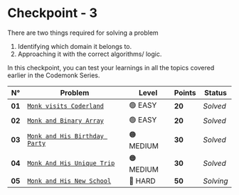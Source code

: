 # Checkpoint - 3

There are two things required for solving a problem

1. Identifying which domain it belongs to.
2. Approaching it with the correct algorithms/ logic.

In this checkpoint, you can test your learnings in all the topics covered earlier in the Codemonk Series.

| N°     | Problem                                                                  | Level     | Points | Status    |
| ------ | ------------------------------------------------------------------------ | --------- | ------ | --------- |
| **01** | [`Monk visits Coderland`](./Monk-visits-Coderland/README.md)             | 🟢 EASY   | **20** | _Solved_  |
| **02** | [`Monk and Binary Array`](./Monk-and-Binary-Array/README.md)             | 🟢 EASY   | **20** | _Solved_  |
| **03** | [`Monk and His Birthday Party`](./Monk-and-his-Birthday-Party/README.md) | 🟠 MEDIUM | **30** | _Solved_  |
| **04** | [`Monk And His Unique Trip`](./Monk-and-his-Unique-Trip/README.md)       | 🟠 MEDIUM | **30** | _Solved_  |
| **05** | [`Monk and His New School`](./Monk-and-his-New-School/README.md)         | 🔴 HARD   | **50** | _Solving_ |

